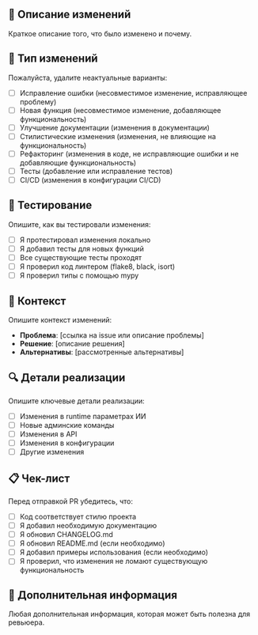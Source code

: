 ## 📝 Описание изменений
Краткое описание того, что было изменено и почему.

## 🔄 Тип изменений
Пожалуйста, удалите неактуальные варианты:

- [ ] Исправление ошибки (несовместимое изменение, исправляющее проблему)
- [ ] Новая функция (несовместимое изменение, добавляющее функциональность)
- [ ] Улучшение документации (изменения в документации)
- [ ] Стилистические изменения (изменения, не влияющие на функциональность)
- [ ] Рефакторинг (изменения в коде, не исправляющие ошибки и не добавляющие функциональность)
- [ ] Тесты (добавление или исправление тестов)
- [ ] CI/CD (изменения в конфигурации CI/CD)

## 🧪 Тестирование
Опишите, как вы тестировали изменения:

- [ ] Я протестировал изменения локально
- [ ] Я добавил тесты для новых функций
- [ ] Все существующие тесты проходят
- [ ] Я проверил код линтером (flake8, black, isort)
- [ ] Я проверил типы с помощью mypy

## 📱 Контекст
Опишите контекст изменений:

- **Проблема**: [ссылка на issue или описание проблемы]
- **Решение**: [описание решения]
- **Альтернативы**: [рассмотренные альтернативы]

## 🔍 Детали реализации
Опишите ключевые детали реализации:

- [ ] Изменения в runtime параметрах ИИ
- [ ] Новые админские команды
- [ ] Изменения в API
- [ ] Изменения в конфигурации
- [ ] Другие изменения

## 📋 Чек-лист
Перед отправкой PR убедитесь, что:

- [ ] Код соответствует стилю проекта
- [ ] Я добавил необходимую документацию
- [ ] Я обновил CHANGELOG.md
- [ ] Я обновил README.md (если необходимо)
- [ ] Я добавил примеры использования (если необходимо)
- [ ] Я проверил, что изменения не ломают существующую функциональность

## 🚀 Дополнительная информация
Любая дополнительная информация, которая может быть полезна для ревьюера.